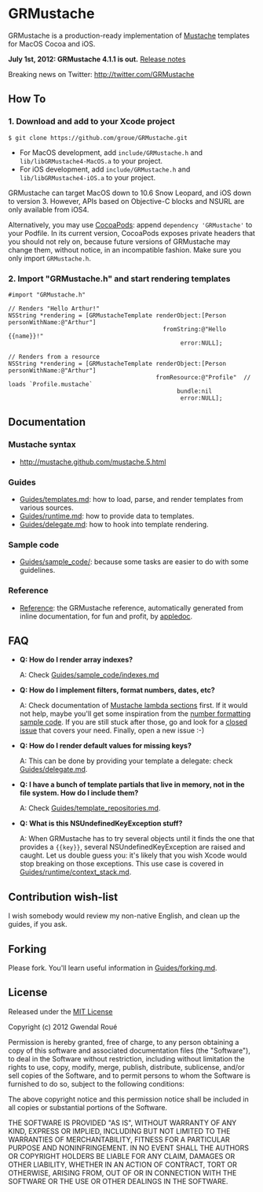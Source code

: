 GRMustache
==========

GRMustache is a production-ready implementation of [Mustache](http://mustache.github.com/) templates for MacOS Cocoa and iOS.

**July 1st, 2012: GRMustache 4.1.1 is out.** [Release notes](GRMustache/blob/master/RELEASE_NOTES.md)

Breaking news on Twitter: http://twitter.com/GRMustache

How To
------

### 1. Download and add to your Xcode project

    $ git clone https://github.com/groue/GRMustache.git

- For MacOS development, add `include/GRMustache.h` and `lib/libGRMustache4-MacOS.a` to your project.
- For iOS development, add `include/GRMustache.h` and `lib/libGRMustache4-iOS.a` to your project.

GRMustache can target MacOS down to 10.6 Snow Leopard, and iOS down to version 3. However, APIs based on Objective-C blocks and NSURL are only available from iOS4.

Alternatively, you may use [CocoaPods](https://github.com/CocoaPods/CocoaPods): append `dependency 'GRMustache'` to your Podfile. In its current version, CocoaPods exposes private headers that you should not rely on, because future versions of GRMustache may change them, without notice, in an incompatible fashion. Make sure you only import `GRMustache.h`.

### 2. Import "GRMustache.h" and start rendering templates

```objc
#import "GRMustache.h"

// Renders "Hello Arthur!"
NSString *rendering = [GRMustacheTemplate renderObject:[Person personWithName:@"Arthur"]
                                            fromString:@"Hello {{name}}!"
                                                 error:NULL];

// Renders from a resource
NSString *rendering = [GRMustacheTemplate renderObject:[Person personWithName:@"Arthur"]
                                          fromResource:@"Profile"  // loads `Profile.mustache`
                                                bundle:nil
                                                 error:NULL];
```


Documentation
-------------

### Mustache syntax

- http://mustache.github.com/mustache.5.html

### Guides

- [Guides/templates.md](GRMustache/blob/master/Guides/templates.md): how to load, parse, and render templates from various sources.
- [Guides/runtime.md](GRMustache/blob/master/Guides/runtime.md): how to provide data to templates.
- [Guides/delegate.md](GRMustache/blob/master/Guides/delegate.md): how to hook into template rendering.

### Sample code

- [Guides/sample_code/](GRMustache/tree/master/Guides/sample_code): because some tasks are easier to do with some guidelines.

### Reference

- [Reference](http://groue.github.com/GRMustache/Reference/): the GRMustache reference, automatically generated from inline documentation, for fun and profit, by [appledoc](http://gentlebytes.com/appledoc/).


FAQ
---

- **Q: How do I render array indexes?**
    
    A: Check [Guides/sample_code/indexes.md](GRMustache/blob/master/Guides/sample_code/indexes.md)

- **Q: How do I implement filters, format numbers, dates, etc?**
    
    A: Check documentation of [Mustache lambda sections](GRMustache/blob/master/Guides/runtime/helpers.md) first. If it would not help, maybe you'll get some inspiration from the [number formatting sample code](GRMustache/blob/master/Guides/sample_code/number_formatting.md). If you are still stuck after those, go and look for a [closed issue](GRMustache/issues?state=closed) that covers your need. Finally, open a new issue :-)

- **Q: How do I render default values for missing keys?**

    A: This can be done by providing your template a delegate: check [Guides/delegate.md](GRMustache/blob/master/Guides/delegate.md).

- **Q: I have a bunch of template partials that live in memory, not in the file system. How do I include them?**
    
    A: Check [Guides/template_repositories.md](GRMustache/blob/master/Guides/template_repositories.md).

- **Q: What is this NSUndefinedKeyException stuff?**

    A: When GRMustache has to try several objects until it finds the one that provides a `{{key}}`, several NSUndefinedKeyException are raised and caught. Let us double guess you: it's likely that you wish Xcode would stop breaking on those exceptions. This use case is covered in [Guides/runtime/context_stack.md](GRMustache/blob/master/Guides/runtime/context_stack.md).


Contribution wish-list
----------------------

I wish somebody would review my non-native English, and clean up the guides, if you ask.


Forking
-------

Please fork. You'll learn useful information in [Guides/forking.md](GRMustache/blob/master/Guides/forking.md).


License
-------

Released under the [MIT License](http://en.wikipedia.org/wiki/MIT_License)

Copyright (c) 2012 Gwendal Roué

Permission is hereby granted, free of charge, to any person obtaining a copy of this software and associated documentation files (the "Software"), to deal in the Software without restriction, including without limitation the rights to use, copy, modify, merge, publish, distribute, sublicense, and/or sell copies of the Software, and to permit persons to whom the Software is furnished to do so, subject to the following conditions:

The above copyright notice and this permission notice shall be included in all copies or substantial portions of the Software.

THE SOFTWARE IS PROVIDED "AS IS", WITHOUT WARRANTY OF ANY KIND, EXPRESS OR IMPLIED, INCLUDING BUT NOT LIMITED TO THE WARRANTIES OF MERCHANTABILITY, FITNESS FOR A PARTICULAR PURPOSE AND NONINFRINGEMENT. IN NO EVENT SHALL THE AUTHORS OR COPYRIGHT HOLDERS BE LIABLE FOR ANY CLAIM, DAMAGES OR OTHER LIABILITY, WHETHER IN AN ACTION OF CONTRACT, TORT OR OTHERWISE, ARISING FROM, OUT OF OR IN CONNECTION WITH THE SOFTWARE OR THE USE OR OTHER DEALINGS IN THE SOFTWARE.

